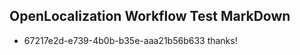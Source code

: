 ## OpenLocalization Workflow Test MarkDown
* 67217e2d-e739-4b0b-b35e-aaa21b56b633 
thanks!<!--HONumber=Mar16_HO4-->

